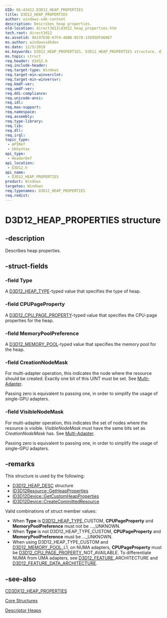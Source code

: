 ```yaml
---
UID: NS:d3d12.D3D12_HEAP_PROPERTIES
title: D3D12_HEAP_PROPERTIES
author: windows-sdk-content
description: Describes heap properties.
old-location: direct3d12\d3d12_heap_properties.htm
tech.root: direct3d12
ms.assetid: 0A197D3D-67F4-46BB-8578-15E05DF46067
ms.author: windowssdkdev
ms.date: 12/5/2018
ms.keywords: D3D12_HEAP_PROPERTIES, D3D12_HEAP_PROPERTIES structure, d3d12/D3D12_HEAP_PROPERTIES, direct3d12.d3d12_heap_properties
ms.topic: struct
req.header: d3d12.h
req.include-header: 
req.target-type: Windows
req.target-min-winverclnt: 
req.target-min-winversvr: 
req.kmdf-ver: 
req.umdf-ver: 
req.ddi-compliance: 
req.unicode-ansi: 
req.idl: 
req.max-support: 
req.namespace: 
req.assembly: 
req.type-library: 
req.lib: 
req.dll: 
req.irql: 
topic_type:
 - APIRef
 - kbSyntax
api_type:
 - HeaderDef
api_location:
 - D3D12.h
api_name:
 - D3D12_HEAP_PROPERTIES
product: Windows
targetos: Windows
req.typenames: D3D12_HEAP_PROPERTIES
req.redist: 
---
```


# D3D12_HEAP_PROPERTIES structure


## -description


Describes heap properties.


## -struct-fields




### -field Type

A <a href="https://msdn.microsoft.com/5B1EA8A6-BD59-4B92-B6C4-A5C26D0B16D4">D3D12_HEAP_TYPE</a>-typed value that specifies the type of heap.
          


### -field CPUPageProperty

A <a href="https://msdn.microsoft.com/92C1DBB9-213C-4623-B6AA-B790E081F123">D3D12_CPU_PAGE_PROPERTY</a>-typed value that specifies the CPU-page properties for the heap.
          


### -field MemoryPoolPreference

A <a href="https://msdn.microsoft.com/EFA3FF00-F121-4ED8-AF83-1952C73AE06D">D3D12_MEMORY_POOL</a>-typed value that specifies the memory pool for the heap.
          


### -field CreationNodeMask

For multi-adapter operation, this indicates the node where the resource should be created.
              Exactly one bit of this UINT must be set.
              See <a href="https://msdn.microsoft.com/en-us/library/Dn933253(v=VS.85).aspx">Multi-Adapter</a>.
            

Passing zero is equivalent to passing one, in order to simplify the usage of single-GPU adapters.
            


### -field VisibleNodeMask

For multi-adapter operation, this indicates the set of nodes where the resource is visible.
              <i>VisibleNodeMask</i> must have the same bits set as <i>CreationNodeMask</i> has.
              See <a href="https://msdn.microsoft.com/en-us/library/Dn933253(v=VS.85).aspx">Multi-Adapter</a>.
            

Passing zero is equivalent to passing one, in order to simplify the usage of single-GPU adapters.
            


## -remarks



This structure is used by the following:
        

<ul>
<li>
<a href="https://msdn.microsoft.com/3A473476-F37E-4F01-B121-87E998EE9411">D3D12_HEAP_DESC</a> structure
          </li>
<li>
<a href="https://msdn.microsoft.com/7F76986D-02F1-4E5A-B9A4-CFB021B72026">ID3D12Resource::GetHeapProperties</a>
</li>
<li>
<a href="https://msdn.microsoft.com/FD1A7C77-24C3-49D5-8F20-01D5FF7FC895">ID3D12Device::GetCustomHeapProperties</a>
</li>
<li>
<a href="https://msdn.microsoft.com/FF9E8F11-F2C5-4A96-8E25-140870D15DA9">ID3D12Device::CreateCommittedResource</a>
</li>
</ul>
Valid combinations of struct member values:
        

<ul>
<li>When <b>Type</b> is <a href="https://msdn.microsoft.com/5B1EA8A6-BD59-4B92-B6C4-A5C26D0B16D4">D3D12_HEAP_TYPE</a>_CUSTOM,
            <b>CPUPageProperty</b> and <b>MemoryPoolPreference</b> must not be ..._UNKNOWN.
          </li>
<li>When <b>Type</b> is not D3D12_HEAP_TYPE_CUSTOM,
            <b>CPUPageProperty</b> and <b>MemoryPoolPreference</b> must be ..._UNKNOWN.
          </li>
<li>When using D3D12_HEAP_TYPE_CUSTOM and <a href="https://msdn.microsoft.com/EFA3FF00-F121-4ED8-AF83-1952C73AE06D">D3D12_MEMORY_POOL</a>_L1, on NUMA adapters,
            <b>CPUPageProperty</b> must be <a href="https://msdn.microsoft.com/92C1DBB9-213C-4623-B6AA-B790E081F123">D3D12_CPU_PAGE_PROPERTY</a>_NOT_AVAILABLE.
            To differentiate NUMA from UMA adapters, see
            <a href="https://msdn.microsoft.com/165ECFE0-1B18-4A26-8B9C-3CE53776A349">D3D12_FEATURE</a>_ARCHITECTURE and
            <a href="https://msdn.microsoft.com/FA16A260-3CC9-4F32-A97B-8A561A01C138">D3D12_FEATURE_DATA_ARCHITECTURE</a>.
          </li>
</ul>



## -see-also




<a href="https://msdn.microsoft.com/AC759F25-D643-412D-AA83-3A2C040BE64B">CD3DX12_HEAP_PROPERTIES</a>



<a href="https://msdn.microsoft.com/7FE8796A-98D1-4333-8755-2A47567460B3">Core Structures</a>



<a href="https://msdn.microsoft.com/04D3FACF-21EC-45CA-AD9B-78FDCDDC7136">Descriptor Heaps</a>
 

 

